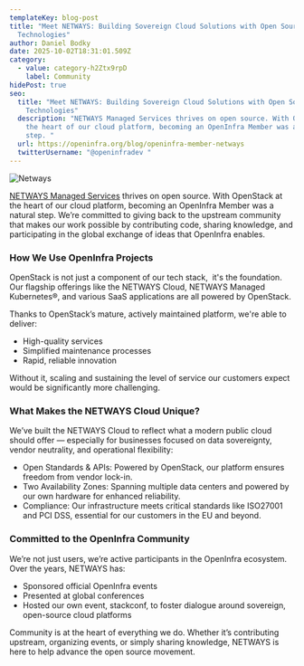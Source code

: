 ```yaml
---
templateKey: blog-post
title: "Meet NETWAYS: Building Sovereign Cloud Solutions with Open Source
  Technologies"
author: Daniel Bodky
date: 2025-10-02T18:31:01.509Z
category:
  - value: category-h2Ztx9rpD
    label: Community
hidePost: true
seo:
  title: "Meet NETWAYS: Building Sovereign Cloud Solutions with Open Source
    Technologies"
  description: "NETWAYS Managed Services thrives on open source. With OpenStack at
    the heart of our cloud platform, becoming an OpenInfra Member was a natural
    step. "
  url: https://openinfra.org/blog/openinfra-member-netways
  twitterUsername: "@openinfradev "
---
```

![Netways](/img/netways-blog.png "Netways Web Services")

[](https://nws.netways.de/en/managed-services/)[NETWAYS Managed Services](https://nws.netways.de/en/managed-services/) thrives on open source. With OpenStack at the heart of our cloud platform, becoming an OpenInfra Member was a natural step. We’re committed to giving back to the upstream community that makes our work possible by contributing code, sharing knowledge, and participating in the global exchange of ideas that OpenInfra enables.

### How We Use OpenInfra Projects

OpenStack is not just a component of our tech stack,  it's the foundation. Our flagship offerings like the NETWAYS Cloud, NETWAYS Managed Kubernetes®, and various SaaS applications are all powered by OpenStack.

Thanks to OpenStack’s mature, actively maintained platform, we're able to deliver:

* High-quality services
* Simplified maintenance processes
* Rapid, reliable innovation

Without it, scaling and sustaining the level of service our customers expect would be significantly more challenging.

### What Makes the NETWAYS Cloud Unique?

We’ve built the NETWAYS Cloud to reflect what a modern public cloud should offer — especially for businesses focused on data sovereignty, vendor neutrality, and operational flexibility:

* Open Standards & APIs: Powered by OpenStack, our platform ensures freedom from vendor lock-in.
* Two Availability Zones: Spanning multiple data centers and powered by our own hardware for enhanced reliability.
* Compliance: Our infrastructure meets critical standards like ISO27001 and PCI DSS, essential for our customers in the EU and beyond.

### Committed to the OpenInfra Community

We’re not just users, we’re active participants in the OpenInfra ecosystem. Over the years, NETWAYS has:

* Sponsored official OpenInfra events
* Presented at global conferences
* Hosted our own event, stackconf, to foster dialogue around sovereign, open-source cloud platforms

Community is at the heart of everything we do. Whether it’s contributing upstream, organizing events, or simply sharing knowledge, NETWAYS is here to help advance the open source movement.